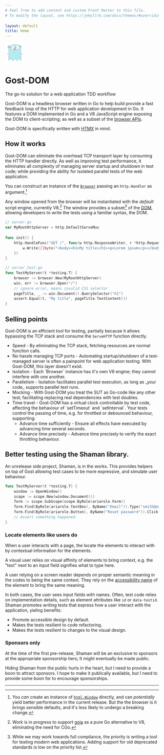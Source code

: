 ```yaml
---
# Feel free to add content and custom Front Matter to this file.
# To modify the layout, see https://jekyllrb.com/docs/themes/#overriding-theme-defaults

layout: default
title: Home
---
```


<div class="d-flex flex-row align-items-center mb-5">
    <img src="/assets/gost-logo.svg" height="64" width="64" alt="Gost-DOM logo"/>
<div class="main-heading flex-fill">
<h1>Gost-DOM</h1>
The go-to solution for a web application TDD workflow
</div>
</div>

Gost-DOM is a headless browser written in Go to help build provide a fast
feedback loop of the HTTP for web application development in Go. It features
a DOM implemented in Go and a V8 JavaScript engine exposing the DOM to
client-scripting; as well as a subset of the [browser
APIs](https://developer.mozilla.org/en-US/docs/Web/API). 

Gost-DOM is specifically written with [HTMX](https://htmx.org/) in mind.

## How it works

Gost-DOM can eliminate the overhead TCP transport layer by consuming the HTTP handler
directly. As well as improving test performance, it eliminates all complexity
of managing server startup and shutdown in test code; while providing the
ability for isolated parallel tests of the web application.

You can construct an instance of the
[`Browser`](https://pkg.go.dev/github.com/gost-dom/browser#Browser) passing an
`http.Handler` as argument.[^1]

Any window opened from the browser will be instantiated with the _default_
script engine, currently V8.[^2] The window provides a subset[^3] of the
[DOM](https://developer.mozilla.org/en-US/docs/Web/API/Document_Object_Model),
allowing developers to write the tests using a familiar syntax, the DOM.

<div class="card p-2 my-3 border-secondary" markdown="1">

```go
// server.go
var MyRootHttpServer = http.DefaultServeMux

func init() {
    http.HandleFunc("GET /", func(w http.ResponseWriter, r *http.Request) {
        w.Write([]byte("<body><h1>My title</h1><p>Lorem ipsum</p></body>"))
    })
}
```

</div>
<div class="card p-2 my-3 border-secondary" markdown="1">

```go
// server_test.go
func TestMyServer(t *testing.T) {
    browser := browser.New(MyRootHttpServer)
    win, err := browser.Open("/")
    // ignore error, means invalid CSS selector
    pageTitle, _ := win.Document().QuerySelector("h1")
    assert.Equal(t, "My title", pageTitle.TextContent())
}
```
</div>

## Selling points

Gost-DOM is an efficient tool for testing, partially because it allows bypassing
the TCP stack and consume the `ServeHTTP` function directly.

<ul class="gd-feature-list">
            <li><span class="gd-feature-list__heading">Speed</span> - By
        eliminating the TCP stack, fetching resources are normal function calls.
        </li>
            <li><span class="gd-feature-list__heading">No hassle managing TCP ports</span> - Automating startup/shutdown of a test-managed server is often a painpoint for web application testing. With Gost-DOM, this layer doesn't exist.
    </li>
            <li><span class="gd-feature-list__heading">Isolation</span> - <span markdown="1">Each `Browser` instance has it's own V8 engine; they cannot interfere with one another.</span>
            </li>
            <li><span class="gd-feature-list__heading">Parallelism</span> - <span markdown="1">Isolation facilitates parallel test execution, as long as _your code_ supports
                parallel test runs.</span></li>
            <li><span class="gd-feature-list__heading">Mocking</span> - <span>With Gost-DOM you treat the SUT as Go-code like any other test; facilitating replacing real dependencies with test doubles.</span></li>
    <li><span class="gd-feature-list__heading">Time travel</span> - <span markdown="1">
            Gost-DOM has a virtual clock controllable by test code, affecting the behaviour of `setTimeout` and `setInterval`. Your tests control the passing of time, e.g. for throttled or debounced behaviour, supporting:
        </span>
        <ul>
            <li><span class="gd-feature-list__heading">Advance time sufficiently</span> - Ensure all effects have executed by advancing time several seconds.</li>
            <li><span class="gd-feature-list__heading">Advance time precisely</span> - Advance time precisely to verify the exact throttling behaviour.</li>
        </ul>
    </li>
</ul>

## Better testing using the Shaman library.

An unrelease side project, Shaman, is in the works. This provides helpers on top
of Gost allowing test cases to be more expressive, and simulate user behaviour.

```Go
func TestMyServer(t *testing.T) {
    window := OpenWindow()
    scope := scope.New(window.Document())
    form := scope.SubScope(scope.ByRole(ariarole.Form))
    form.Find(ByRole(ariarole.TextBox), ByName("Email")).Type("smith@example.com")
    form.Find(ByRole(ariarole.Button), ByName("Reset password")).Click()
    // Assert something happened.
}
```

### Locate elements like users do

When a user interacts with a page, the locate the elements to interact with by
contextual information for the elements. 

A visual user relies on visual affinity of elements to bring context, e.g. the
"text" next to an input field signifies what to type here.

A user relying on a screen reader depends on proper semantic meaning in the
codes to being the same context. They rely on the [accessibility
name](https://developer.mozilla.org/en-US/docs/Glossary/Accessible_name) of the
element to bring the same meaning.

In both cases, the user sees input fields with names. Often, test code relies on
implementation details, such as element attributes like `id` or `data-testid`.
Shaman promotes writing tests that express how a user interact with the
application, yieling benefits:

- Promote accessible design by default.
- Makes the tests resilient to code refactoring.
- Makes the tests resilient to changes to the visual design.

### Sponsors only

At the time of the first pre-release, Shaman will be an exclusive to sponsors at the appropriate
sponsorship tiers; It might eventually be made public.

Hiding Shaman from the public hurts in the heart, but I need to provide a boon
to attract sponsors. I hope to make it publically available, but I need to
provide some boon for to encourage sponsorships.

---

[^1]: You _can_ create an instance of [`html.Window`]() directly, and can
    _potentially_ yield better performance in the current release. But the the
    browser is it brings sensible defaults, and it's less likely to undergo a
    breaking change.

[^2]: Work is in progress to support [goja](https://github.com/dop251/goja) as a
    pure Go alternative to V8, eliminating the need for CGo.

[^3]: While we may work towards full compliance, the priority is writing a tool
    for testing _modern_ web applications. Adding support for old deprecated
    standards is low on the priority list.
